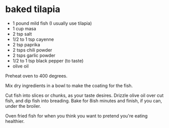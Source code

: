 baked tilapia
=============
* 1 pound mild fish (I usually use tilapia)
* 1 cup masa
* 2 tsp salt
* 1/2 to 1 tsp cayenne
* 2 tsp paprika
* 2 tsps chili powder
* 2 tsps garlic powder
* 1/2 to 1 tsp black pepper (to taste)
* olive oil

Preheat oven to 400 degrees.

Mix dry ingredients in a bowl to make the coating for the fish.

Cut fish into slices or chunks, as your taste desires. Drizzle olive oil over cut fish, and dip fish into breading. Bake for 8ish minutes and finish, if you can, under the broiler.

Oven fried fish for when you think you want to pretend you're eating healthier.

